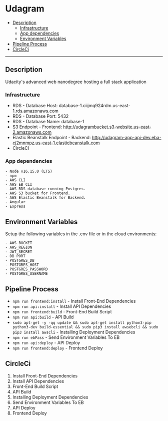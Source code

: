 # Udagram

  - [Description](#description)
    - [Infrastructure](#infrastructure)
    - [App dependencies](#app-dependencies)
    - [Environment Variables](#environment-variables)
  - [Pipeline Process](#pipeline-process)
  - [CircleCi](#circleci)

---

## Description
Udacity's advanced web nanodegree hosting a full stack application



### Infrastructure

- RDS - Database Host: database-1.ciijmq924rdm.us-east-1.rds.amazonaws.com
- RDS - Database Port: 5432
- RDS - Database Name: database-1
- S3 Endpoint - Frontend: http://udagrambucket.s3-website.us-east-2.amazonaws.com
- Elastic Beanstalk Endpoint - Backend: http://udagram-app-api-dev.eba-cj2mnmpz.us-east-1.elasticbeanstalk.com
- CircleCI



### App dependencies
```
- Node v16.15.0 (LTS)
- npm
- AWS CLI
- AWS EB CLI
- AWS RDS database running Postgres.
- AWS S3 bucket for Frontend.
- AWS Elastic Beanstalk for Backend.
- Angular
- Express
```

## Environment Variables

Setup the following variables in the .env file or in the cloud environments:
```
- AWS_BUCKET          
- AWS_REGION 
- JWT_SECRET     
- DB_PORT 
- POSTGRES_DB         
- POSTGRES_HOST  
- POSTGRES_PASSWORD  
- POSTGRES_USERNAME    
```

## Pipeline Process
- `npm run frontend:install`    - Install Front-End Dependencies
- `npm run api:install`         - Install API Dependencies
- `npm run frontend:build`      - Front-End Build Script
- `npm run api:build`           - API Build
- `sudo apt-get -y -qq update && sudo apt-get install python3-pip python3-dev build-essential && sudo pip3 install awsebcli && sudo pip3 install awscli` - Installing Deployment Dependencies
- `npm run ebPass`              - Send Environment Variables To EB
- `npm run api:deploy`          - API Deploy
- `npm run frontend:deploy`     - Frontend Deploy


## CircleCi
1. Install Front-End Dependencies
2. Install API Dependencies
3. Front-End Build Script
4. API Build
5. Installing Deployment Dependencies
6. Send Environment Variables To EB
7. API Deploy
8. Frontend Deploy


